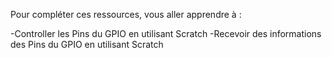 

Pour compléter ces ressources, vous aller apprendre à :

-Controller les Pins du GPIO en utilisant Scratch
-Recevoir des informations des Pins du GPIO en utilisant Scratch
